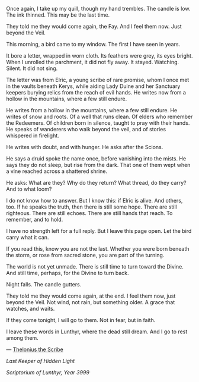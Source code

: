 Once again, I take up my quill, though my hand trembles. The candle is low. The ink thinned. This may be the last time.

They told me they would come again, the Fay. And I feel them now. Just beyond the Veil.

This morning, a bird came to my window. The first I have seen in years.

It bore a letter, wrapped in worn cloth. Its feathers were grey, its eyes bright. When I unrolled the parchment, it did not fly away. It stayed. Watching. Silent. It did not sing.

The letter was from Elric, a young scribe of rare promise, whom I once met in the vaults beneath Kerys, while aiding Lady Duine and her Sanctuary keepers burying relics from the reach of evil  hands. He writes now from a hollow in the mountains, where a few still endure.

He writes from a hollow in the mountains, where a few still endure.
He writes of snow and roots. Of a well that runs clean.
Of elders who remember the Redeemers. Of children born in silence, taught to pray with their hands.
He speaks of wanderers who walk beyond the veil, and of stories whispered in firelight.

He writes with doubt, and with hunger.
He asks after the Scions.

He says a druid spoke the name once, before vanishing into the mists.
He says they do not sleep, but rise from the dark.
That one of them wept when a vine reached across a shattered shrine.

He asks:
What are they?
Why do they return?
What thread, do they carry? And to what loom?

I do not know how to answer.
But I know this: if Elric is alive. And others, too.
If he speaks the truth, then there is still some hope.
There are still righteous. There are still echoes.
There are still hands that reach. To remember, and to hold.

I have no strength left for a full reply. But I leave this page open.
Let the bird carry what it can.

If you read this, know you are not the last.
Whether you were born beneath the storm,
or rose from sacred stone,
you are part of the turning.

The world is not yet unmade.
There is still time to turn toward the Divine.
And still time, perhaps, for the Divine to turn back.

Night falls. The candle gutters.

They told me they would come again, at the end.
I feel them now, just beyond the Veil.
Not wind, not rain, but something older.
A grace that watches, and waits.

If they come tonight, I will go to them.
Not in fear, but in faith.

I leave these words in Lunthyr,
where the dead still dream.
And I go to rest among them.


— [Thelonius the Scribe](lore.html?category=Known%20Figures&item=thelonius-the-scribe)

*Last Keeper of Hidden Light*

*Scriptorium of Lunthyr, Year 3999*
